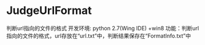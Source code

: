 # JudgeUrlFormat
判断url指向的文件的格式
  开发环境: python 2.7(Wing IDE) +win8
  功能：判断url指向的文件的格式，url存放在“url.txt”中，判断结果保存在“FormatInfo.txt”中
